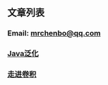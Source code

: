 ## 文章列表

### Email: mrchenbo@qq.com

### [Java泛化](java-generics)

### [走进卷积](understanding-convolutions)
